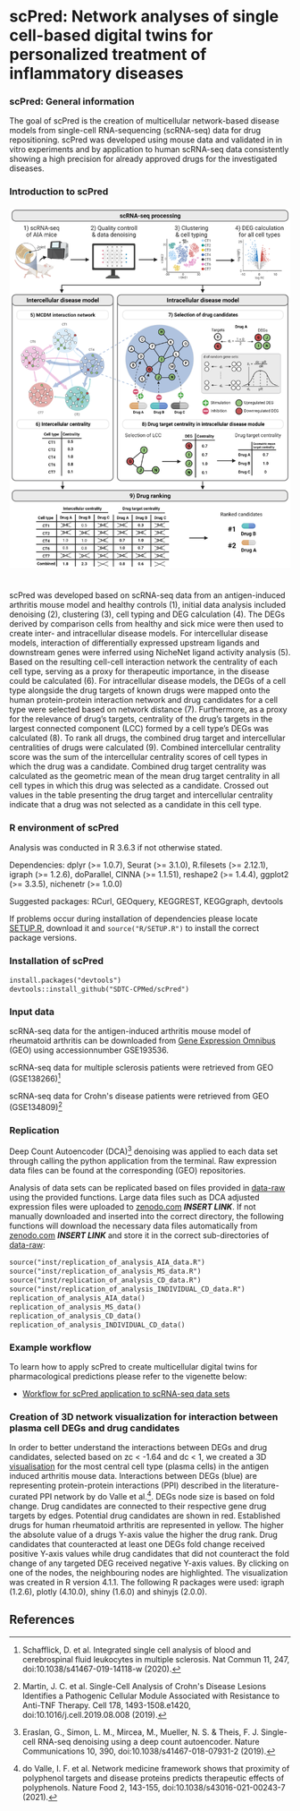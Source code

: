 <!--  
#By SAMUEL SCHÄFER
#2022-01-21 
-->

# scPred: Network analyses of single cell-based digital twins for personalized treatment of inflammatory diseases

### scPred: General information

The goal of scPred is the creation of multicellular network-based disease models 
from single-cell RNA-sequencing (scRNA-seq) data for drug repositioning.
scPred was developed using mouse data and validated in in vitro experiments 
and by application to human scRNA-seq data consistently showing a high 
precision for already approved drugs for the investigated diseases.

### Introduction to scPred <br><br> <img src="vignettes/Overview fig v4.png" width="800" /> <br><br>

scPred was developed based on scRNA-seq data from an antigen-induced arthritis mouse model and healthy controls (1), initial data analysis included denoising (2), clustering (3), cell typing and DEG calculation (4). The DEGs derived by comparison cells from healthy and sick mice were then used to create inter- and intracellular disease models. For intercellular disease models, interaction of differentially expressed upstream ligands and downstream genes were inferred using NicheNet ligand activity analysis (5). Based on the resulting cell-cell interaction network the centrality of each cell type, serving as a proxy for therapeutic importance, in the disease could be calculated (6). For intracellular disease models, the DEGs of a cell type alongside the drug targets of known drugs were mapped onto the human protein-protein interaction network and drug candidates for a cell type were selected based on network distance (7). Furthermore, as a proxy for the relevance of drug’s targets, centrality of the drug’s targets in the largest connected component (LCC) formed by a cell type’s DEGs was calculated (8). To rank all drugs, the combined drug target and intercellular centralities of drugs were calculated (9). Combined intercellular centrality score was the sum of the intercellular centrality scores of cell types in which the drug was a candidate. Combined drug target centrality was calculated as the geometric mean of the mean drug target centrality in all cell types in which this drug was selected as a candidate. Crossed out values in the table presenting the drug target and intercellular centrality indicate that a drug was not selected as a candidate in this cell type.

### R environment of scPred

Analysis was conducted in R 3.6.3 if not otherwise stated.

Dependencies: dplyr (>= 1.0.7), Seurat (>= 3.1.0), R.filesets (>= 2.12.1), igraph (>= 1.2.6), doParallel, CINNA (>= 1.1.51), reshape2 (>= 1.4.4), ggplot2 (>= 3.3.5), nichenetr (>= 1.0.0)

Suggested packages: RCurl, GEOquery, KEGGREST, KEGGgraph, devtools

If problems occur during installation of dependencies please locate [SETUP.R](inst/SETUP.R), download it and ```source("R/SETUP.R")``` to install the correct package versions.

### Installation of scPred

```{R}
install.packages("devtools")
devtools::install_github("SDTC-CPMed/scPred")
```

### Input data

scRNA-seq data for the antigen-induced arthritis mouse model of rheumatoid arthritis can be downloaded from [Gene Expression Omnibus](https://www.ncbi.nlm.nih.gov/geo/) (GEO) using accessionnumber GSE193536.

scRNA-seq data for multiple sclerosis patients were retrieved from GEO (GSE138266)[^1]

scRNA-seq data for Crohn's disease patients were retrieved from GEO (GSE134809)[^2]

### Replication
Deep Count Autoencoder (DCA)[^4] denoising was applied to each data set through calling the python application from the terminal. Raw expression data files can be found at the corresponding (GEO) repositories.

Analysis of data sets can be replicated based on files provided in [data-raw](data-raw/) using the provided functions. Large data files such as DCA adjusted expression files were uploaded to [zenodo.com]() ***INSERT LINK***. If not manually downloaded and inserted into the correct directory, the following functions will download the necessary data files automatically from [zenodo.com]() ***INSERT LINK*** and store it in the correct sub-directories of [data-raw](data-raw/):
```
source("inst/replication_of_analysis_AIA_data.R")
source("inst/replication_of_analysis_MS_data.R")
source("inst/replication_of_analysis_CD_data.R")
source("inst/replication_of_analysis_INDIVIDUAL_CD_data.R")
replication_of_analysis_AIA_data()
replication_of_analysis_MS_data()
replication_of_analysis_CD_data()
replication_of_analysis_INDIVIDUAL_CD_data()
```

### Example workflow

To learn how to apply scPred to create multicellular digital twins for pharmacological predictions please refer to the vigenette below:
* [Workflow for scPred application to scRNA-seq data sets](vignettes/sample_workflow.Rmd)

### Creation of 3D network visualization for interaction between plasma cell DEGs and drug candidates

In order to better understand the interactions between DEGs and drug candidates, selected based on zc < -1.64 and dc < 1, we created a 3D [visualisation](https://scpred.shinyapps.io/3D_network/) for the most central cell type (plasma cells) in the antigen induced arthritis mouse data. Interactions between DEGs (blue) are representing protein-protein interactions (PPI) described in the literature-curated PPI network by do Valle et al.[^3]. DEGs node size is based on fold change. Drug candidates are connected to their respective gene drug targets by edges. Potential drug candidates are shown in red. Established drugs for human rheumatoid arthritis are represented in yellow. The higher the absolute value of a drugs Y-axis value the higher the drug rank. Drug candidates that counteracted at least one DEGs fold change received positive Y-axis values while drug candidates that did not counteract the fold change of any targeted DEG received negative Y-axis values. By clicking on one of the nodes, the neighbouring nodes are highlighted. The visualization was created in R version 4.1.1. The following R packages were used: igraph (1.2.6), plotly (4.10.0), shiny (1.6.0) and shinyjs (2.0.0).

## References

[^1]: Schafflick, D. et al. Integrated single cell analysis of blood and cerebrospinal fluid leukocytes in multiple sclerosis. Nat Commun 11, 247, doi:10.1038/s41467-019-14118-w (2020).
[^2]: Martin, J. C. et al. Single-Cell Analysis of Crohn's Disease Lesions Identifies a Pathogenic Cellular Module Associated with Resistance to Anti-TNF Therapy. Cell 178, 1493-1508.e1420, doi:10.1016/j.cell.2019.08.008 (2019).
[^3]: do Valle, I. F. et al. Network medicine framework shows that proximity of polyphenol targets and disease proteins predicts therapeutic effects of polyphenols. Nature Food 2, 143-155, doi:10.1038/s43016-021-00243-7 (2021).
[^4]: Eraslan, G., Simon, L. M., Mircea, M., Mueller, N. S. & Theis, F. J. Single-cell RNA-seq denoising using a deep count autoencoder. Nature Communications 10, 390, doi:10.1038/s41467-018-07931-2 (2019).


